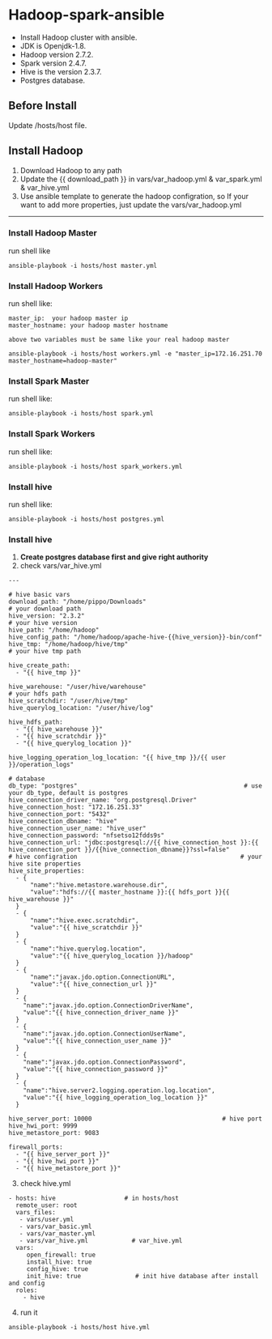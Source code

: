 # Hadoop-spark-ansible
- Install Hadoop cluster with ansible.
- JDK is  Openjdk-1.8.
- Hadoop version 2.7.2.
- Spark version 2.4.7.
- Hive is the version 2.3.7.
- Postgres database.

## Before Install
Update /hosts/host file.

## Install Hadoop
1. Download Hadoop to any path
2. Update the {{ download_path }} in vars/var_hadoop.yml & var_spark.yml & var_hive.yml
3. Use ansible template to generate the hadoop configration, so If your want to add more properties, just update the vars/var_hadoop.yml

---
### Install Hadoop Master

run shell like

```
ansible-playbook -i hosts/host master.yml
```

### Install Hadoop Workers

run shell like:
```
master_ip:  your hadoop master ip
master_hostname: your hadoop master hostname

above two variables must be same like your real hadoop master

ansible-playbook -i hosts/host workers.yml -e "master_ip=172.16.251.70 master_hostname=hadoop-master"

```

### Install Spark Master
run shell like:
```
ansible-playbook -i hosts/host spark.yml
```

### Install Spark Workers
run shell like:
```
ansible-playbook -i hosts/host spark_workers.yml
```

### Install hive
run shell like:
```
ansible-playbook -i hosts/host postgres.yml
```

### Install hive
1. **Create postgres database first and give right authority**
2. check vars/var_hive.yml
```
---

# hive basic vars
download_path: "/home/pippo/Downloads"                                 # your download path
hive_version: "2.3.2"                                                  # your hive version
hive_path: "/home/hadoop"
hive_config_path: "/home/hadoop/apache-hive-{{hive_version}}-bin/conf"
hive_tmp: "/home/hadoop/hive/tmp"                                      # your hive tmp path

hive_create_path:
  - "{{ hive_tmp }}"

hive_warehouse: "/user/hive/warehouse"                                # your hdfs path
hive_scratchdir: "/user/hive/tmp"
hive_querylog_location: "/user/hive/log"

hive_hdfs_path: 
  - "{{ hive_warehouse }}"
  - "{{ hive_scratchdir }}"
  - "{{ hive_querylog_location }}"

hive_logging_operation_log_location: "{{ hive_tmp }}/{{ user }}/operation_logs"

# database
db_type: "postgres"                                              # use your db_type, default is postgres
hive_connection_driver_name: "org.postgresql.Driver"
hive_connection_host: "172.16.251.33"
hive_connection_port: "5432"
hive_connection_dbname: "hive"
hive_connection_user_name: "hive_user"
hive_connection_password: "nfsetso12fdds9s"
hive_connection_url: "jdbc:postgresql://{{ hive_connection_host }}:{{ hive_connection_port }}/{{hive_connection_dbname}}?ssl=false"
# hive configration                                             # your hive site properties
hive_site_properties:
  - {
      "name":"hive.metastore.warehouse.dir",
      "value":"hdfs://{{ master_hostname }}:{{ hdfs_port }}{{ hive_warehouse }}"
  }
  - {
      "name":"hive.exec.scratchdir",
      "value":"{{ hive_scratchdir }}"
  }
  - {
      "name":"hive.querylog.location",
      "value":"{{ hive_querylog_location }}/hadoop"
  }
  - {
      "name":"javax.jdo.option.ConnectionURL",
      "value":"{{ hive_connection_url }}"
  }
  - {
    "name":"javax.jdo.option.ConnectionDriverName",
    "value":"{{ hive_connection_driver_name }}"
  }
  - {
    "name":"javax.jdo.option.ConnectionUserName",
    "value":"{{ hive_connection_user_name }}"
  }
  - {
    "name":"javax.jdo.option.ConnectionPassword",
    "value":"{{ hive_connection_password }}"
  }
  - {
    "name":"hive.server2.logging.operation.log.location",
    "value":"{{ hive_logging_operation_log_location }}"
  }

hive_server_port: 10000                                    # hive port
hive_hwi_port: 9999
hive_metastore_port: 9083

firewall_ports:
  - "{{ hive_server_port }}"
  - "{{ hive_hwi_port }}"
  - "{{ hive_metastore_port }}"
```

3. check hive.yml

```
- hosts: hive                   # in hosts/host
  remote_user: root
  vars_files:
   - vars/user.yml
   - vars/var_basic.yml
   - vars/var_master.yml
   - vars/var_hive.yml            # var_hive.yml
  vars:
     open_firewall: true           
     install_hive: true           
     config_hive: true
     init_hive: true               # init hive database after install and config
  roles:
    - hive

```
4. run it

```
ansible-playbook -i hosts/host hive.yml

```
